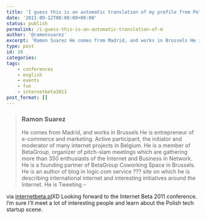 ```yaml
---
title: 'I guess this is an automatic translation of my profile from Polish'
date: '2011-09-12T08:08:00+00:00'
status: publish
permalink: /i-guess-this-is-an-automatic-translation-of-m
author: '@ramonsuarez'
excerpt: 'Ramon Suarez He comes from Madrid, and works in Brussels He is entrepreneur of e-commerce and marketing. Active participant, the initiator and moderator of many internet projects in Belgium. He is a member of BetaGroup, organizer of pitch-slam mee...'
type: post
id: 18
categories:
tags:
    - conferences
    - english
    - events
    - fun
    - internetbeta2011
post_format: []
---
```

> ### Ramon Suarez
> 
> <div class="tresc">He comes from Madrid, and works in Brussels He is entrepreneur of e-commerce and marketing. Active participant, the initiator and moderator of many internet projects in Belgium. He is a member of BetaGroup, organizer of pitch-slam meetings which are gathering more than 350 enthusiasts of the Internet and Business in Network. He is a founding partner of BetaGroup Coworking Space in Brussels. He is an author of blog in logic.com service ??? site on which he is describing international internet and interesting initiatives around the Internet. He is Tweeting – <http://twitter.com/ramonsuarez>
> 
> </div>

via [internetbeta.pl](http://www.internetbeta.pl/en/speakers/)</div>XD Looking forward to the Internet Beta 2011 conference. I’m sure I’ll meet a lot of interesting people and learn about the Polish tech startup scene.

</div>